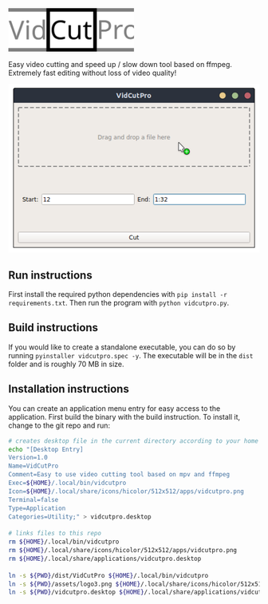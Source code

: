 <img src="./assets/logo.svg" alt="logo" width="50%">

Easy video cutting and speed up / slow down tool based on ffmpeg. Extremely fast editing without loss of video quality!

![screenshot](./assets/screenshot.png)

## Run instructions
First install the required python dependencies with `pip install -r requirements.txt`.
Then run the program with `python vidcutpro.py`.

## Build instructions
If you would like to create a standalone executable, you can do so by running `pyinstaller vidcutpro.spec -y`.
The executable will be in the `dist` folder and is roughly 70 MB in size.

## Installation instructions
You can create an application menu entry for easy access to the application. 
First build the binary with the build instruction.
To install it, change to the git repo and run:

``` bash
# creates desktop file in the current directory according to your home directory
echo "[Desktop Entry]
Version=1.0
Name=VidCutPro
Comment=Easy to use video cutting tool based on mpv and ffmpeg
Exec=${HOME}/.local/bin/vidcutpro
Icon=${HOME}/.local/share/icons/hicolor/512x512/apps/vidcutpro.png
Terminal=false
Type=Application
Categories=Utility;" > vidcutpro.desktop

# links files to this repo
rm ${HOME}/.local/bin/vidcutpro
rm ${HOME}/.local/share/icons/hicolor/512x512/apps/vidcutpro.png
rm ${HOME}/.local/share/applications/vidcutpro.desktop

ln -s ${PWD}/dist/VidCutPro ${HOME}/.local/bin/vidcutpro
ln -s ${PWD}/assets/logo3.png ${HOME}/.local/share/icons/hicolor/512x512/apps/vidcutpro.png
ln -s ${PWD}/vidcutpro.desktop ${HOME}/.local/share/applications/vidcutpro.desktop
```
